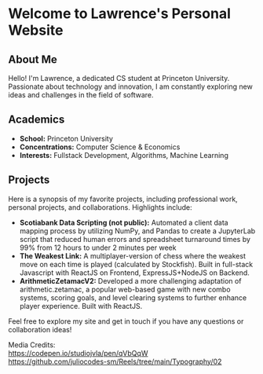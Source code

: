 # Welcome to Lawrence's Personal Website

## About Me
Hello! I'm Lawrence, a dedicated CS student at Princeton University. Passionate about technology and innovation, I am constantly exploring new ideas and challenges in the field of software.

## Academics
- **School:** Princeton University
- **Concentrations:** Computer Science & Economics
- **Interests:** Fullstack Development, Algorithms, Machine Learning

## Projects
Here is a synopsis of my favorite projects, including professional work, personal projects, and collaborations. Highlights include:
- **Scotiabank Data Scripting (not public):** Automated a client data mapping process by utilizing NumPy, and Pandas to create a JupyterLab script
that reduced human errors and spreadsheet turnaround times by 99% from 12 hours to under 2 minutes per week
- **The Weakest Link:** A multiplayer-version of chess where the weakest move on each time is played (calculated by Stockfish). Built in full-stack Javascript with ReactJS on Frontend, ExpressJS+NodeJS on Backend.
- **ArithmeticZetamacV2:** Developed a more challenging adaptation of arithmetic.zetamac, a popular web-based game with new combo systems, scoring goals, and level clearing systems to further enhance player experience. Built with ReactJS.

<!--## Experience-->
<!--- **Internship/Work Experience:** [Brief description of relevant experience]-->
<!--- **Extracurricular Activities:** [List any relevant clubs, organizations, or volunteer work]-->

<!--## Contact & Social Media-->
<!--- **Email:** [Your Email]-->
<!--- **LinkedIn:** [LinkedIn Profile Link]-->
<!--- **GitHub:** [GitHub Profile Link]-->

Feel free to explore my site and get in touch if you have any questions or collaboration ideas!

Media Credits:\
https://codepen.io/studiojvla/pen/qVbQqW \
https://github.com/juliocodes-sm/Reels/tree/main/Typography/02
